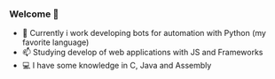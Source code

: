 ### Welcome 👋

- 🤖 Currently i work developing bots for automation with Python (my favorite language)
- 📫 Studying develop of web applications with JS and Frameworks
- 💻 I have some knowledge in C, Java and Assembly 
<!--
**joao-evaristo/joao-evaristo** is a ✨ _special_ ✨ repository because its `README.md` (this file) appears on your GitHub profile.

Here are some ideas to get you started:

- 🔭 I’m currently working on ...
- 🌱 I’m currently learning ...
- 👯 I’m looking to collaborate on ...
- 🤔 I’m looking for help with ...
- 💬 Ask me about ...
- 📫 How to reach me: ...
- 😄 Pronouns: ...
- ⚡ Fun fact: ...
-->

